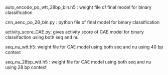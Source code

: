 
auto_encode_po_wtt_28bp_bin.h5 : weight file of final model for binary classification

cnn_aenc_po_28_bin.py : python file of final model for binary classification

activity_score_CAE.py: gives activity score of CAE model for binary classifaction using both seq and nu 

seq_nu_wtt.h5: weight file for CAE model using both seq and nu using 40 bp context

seq_nu_28bp_wtt.h5 : weight file for CAE model using both seq and nu using 28 bp context
